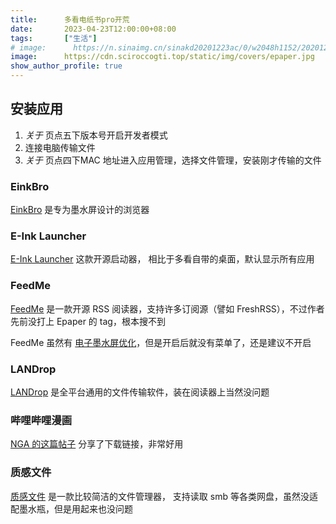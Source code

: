 ```yaml
---
title:      多看电纸书pro开荒
date:       2023-04-23T12:00:00+08:00
tags:       ["生活"]
# image:      https://n.sinaimg.cn/sinakd20201223ac/0/w2048h1152/20201223/612c-kftfpiv4382024.jpg
image:      https://cdn.sciroccogti.top/static/img/covers/epaper.jpg
show_author_profile: true
---
```


## 安装应用

1. *关于* 页点五下版本号开启开发者模式
2. 连接电脑传输文件
3. *关于* 页点四下MAC 地址进入应用管理，选择文件管理，安装刚才传输的文件

### EinkBro

[EinkBro](https://github.com/plateaukao/einkbro) 是专为墨水屏设计的浏览器
<!-- ，虽然多看pro内置的浏览器也不错，但是每次都得通过 MAC 地址进，有点烦（） -->

### E-Ink Launcher

[E-Ink Launcher](https://github.com/Modificator/E-Ink-Launcher) 这款开源启动器，
相比于多看自带的桌面，默认显示所有应用

### FeedMe

[FeedMe](https://github.com/seazon/FeedMe) 是一款开源 RSS 阅读器，支持许多订阅源（譬如 FreshRSS），不过作者先前没打上 Epaper 的 tag，根本搜不到

FeedMe 虽然有 [电子墨水屏优化](https://github.com/seazon/FeedMe/blob/master/doc/zh/eink.md#%E5%85%B6%E4%BB%96)，但是开启后就没有菜单了，还是建议不开启

### LANDrop

[LANDrop](https://landrop.app/) 是全平台通用的文件传输软件，装在阅读器上当然没问题

### 哔哩哔哩漫画

[NGA 的这篇帖子](https://nga.178.com/read.php?tid=31757086&rand=842) 分享了下载链接，非常好用

### 质感文件

[质感文件](https://github.com/zhanghai/MaterialFiles) 是一款比较简洁的文件管理器，
支持读取 smb 等各类网盘，虽然没适配墨水瓶，但是用起来也没问题

